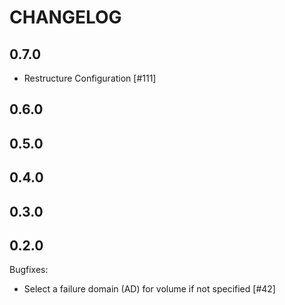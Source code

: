 # CHANGELOG

## 0.7.0

- Restructure Configuration [#111]

## 0.6.0

## 0.5.0

## 0.4.0

## 0.3.0

## 0.2.0

Bugfixes:

 - Select a failure domain (AD) for volume if not specified [#42]
